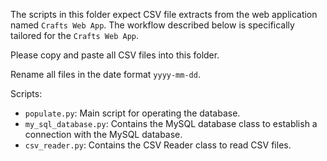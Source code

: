 The scripts in this folder expect CSV file extracts from the web application named `Crafts Web App`. The workflow described below is specifically tailored for the `Crafts Web App`.

Please copy and paste all CSV files into this folder.

Rename all files in the date format `yyyy-mm-dd`.

Scripts:

- `populate.py`: Main script for operating the database.
- `my_sql_database.py`: Contains the MySQL database class to establish a connection with the MySQL database.
- `csv_reader.py`: Contains the CSV Reader class to read CSV files.

